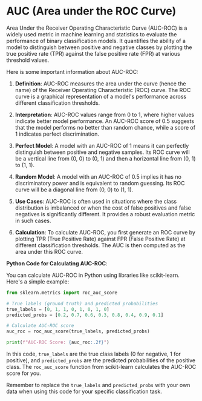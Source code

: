# **AUC (Area under the ROC Curve)**

Area Under the Receiver Operating Characteristic Curve (AUC-ROC) is a widely used metric in machine learning and statistics to evaluate the performance of binary classification models. It quantifies the ability of a model to distinguish between positive and negative classes by plotting the true positive rate (TPR) against the false positive rate (FPR) at various threshold values.

Here is some important information about AUC-ROC:

1. **Definition**: AUC-ROC measures the area under the curve (hence the name) of the Receiver Operating Characteristic (ROC) curve. The ROC curve is a graphical representation of a model's performance across different classification thresholds.

2. **Interpretation**: AUC-ROC values range from 0 to 1, where higher values indicate better model performance. An AUC-ROC score of 0.5 suggests that the model performs no better than random chance, while a score of 1 indicates perfect discrimination.

3. **Perfect Model**: A model with an AUC-ROC of 1 means it can perfectly distinguish between positive and negative samples. Its ROC curve will be a vertical line from (0, 0) to (0, 1) and then a horizontal line from (0, 1) to (1, 1).

4. **Random Model**: A model with an AUC-ROC of 0.5 implies it has no discriminatory power and is equivalent to random guessing. Its ROC curve will be a diagonal line from (0, 0) to (1, 1).

5. **Use Cases**: AUC-ROC is often used in situations where the class distribution is imbalanced or when the cost of false positives and false negatives is significantly different. It provides a robust evaluation metric in such cases.

6. **Calculation**: To calculate AUC-ROC, you first generate an ROC curve by plotting TPR (True Positive Rate) against FPR (False Positive Rate) at different classification thresholds. The AUC is then computed as the area under this ROC curve.

**Python Code for Calculating AUC-ROC**:

You can calculate AUC-ROC in Python using libraries like scikit-learn. Here's a simple example:

```python
from sklearn.metrics import roc_auc_score

# True labels (ground truth) and predicted probabilities
true_labels = [0, 1, 1, 0, 1, 0, 1, 0]
predicted_probs = [0.2, 0.7, 0.6, 0.3, 0.8, 0.4, 0.9, 0.1]

# Calculate AUC-ROC score
auc_roc = roc_auc_score(true_labels, predicted_probs)

print(f"AUC-ROC Score: {auc_roc:.2f}")
```

In this code, `true_labels` are the true class labels (0 for negative, 1 for positive), and `predicted_probs` are the predicted probabilities of the positive class. The `roc_auc_score` function from scikit-learn calculates the AUC-ROC score for you.

Remember to replace the `true_labels` and `predicted_probs` with your own data when using this code for your specific classification task.
